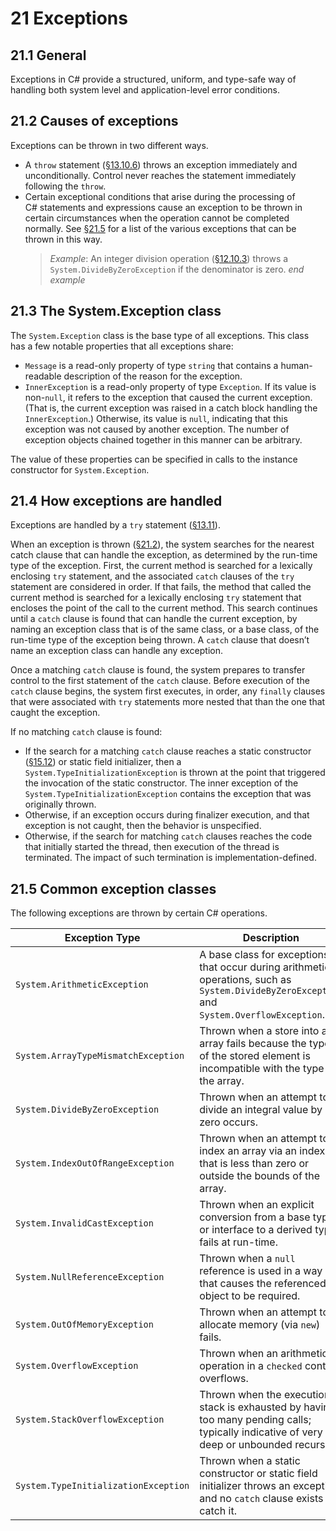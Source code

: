 # 21 Exceptions

## 21.1 General

Exceptions in C# provide a structured, uniform, and type-safe way of handling both system level and application-level error conditions.

## 21.2 Causes of exceptions

Exceptions can be thrown in two different ways.

- A `throw` statement ([§13.10.6](13-statements.md#13106-the-throw-statement)) throws an exception immediately and unconditionally. Control never reaches the statement immediately following the `throw`.
- Certain exceptional conditions that arise during the processing of C# statements and expressions cause an exception to be thrown in certain circumstances when the operation cannot be completed normally. See [§21.5](21-exceptions.md#215-common-exception-classes) for a list of the various exceptions that can be thrown in this way.  
    > *Example*: An integer division operation ([§12.10.3](12-expressions.md#12103-division-operator)) throws a `System.DivideByZeroException` if the denominator is zero. *end example*

## 21.3 The System.Exception class

The `System.Exception` class is the base type of all exceptions. This class has a few notable properties that all exceptions share:

- `Message` is a read-only property of type `string` that contains a human-readable description of the reason for the exception.
- `InnerException` is a read-only property of type `Exception`. If its value is non-`null`, it refers to the exception that caused the current exception. (That is, the current exception was raised in a catch block handling the `InnerException`.) Otherwise, its value is `null`, indicating that this exception was not caused by another exception. The number of exception objects chained together in this manner can be arbitrary.

The value of these properties can be specified in calls to the instance constructor for `System.Exception`.

## 21.4 How exceptions are handled

Exceptions are handled by a `try` statement ([§13.11](13-statements.md#1311-the-try-statement)).

When an exception is thrown ([§21.2](21-exceptions.md#212-causes-of-exceptions)), the system searches for the nearest catch clause that can handle the exception, as determined by the run-time type of the exception. First, the current method is searched for a lexically enclosing `try` statement, and the associated `catch` clauses of the `try` statement are considered in order. If that fails, the method that called the current method is searched for a lexically enclosing `try` statement that encloses the point of the call to the current method. This search continues until a `catch` clause is found that can handle the current exception, by naming an exception class that is of the same class, or a base class, of the run-time type of the exception being thrown. A `catch` clause that doesn’t name an exception class can handle any exception.

Once a matching `catch` clause is found, the system prepares to transfer control to the first statement of the `catch` clause. Before execution of the `catch` clause begins, the system first executes, in order, any `finally` clauses that were associated with `try` statements more nested that than the one that caught the exception.

If no matching `catch` clause is found:

- If the search for a matching `catch` clause reaches a static constructor ([§15.12](15-classes.md#1512-static-constructors)) or static field initializer, then a `System.TypeInitializationException` is thrown at the point that triggered the invocation of the static constructor. The inner exception of the `System.TypeInitializationException` contains the exception that was originally thrown.
- Otherwise, if an exception occurs during finalizer execution, and that exception is not caught, then the behavior is unspecified.
- Otherwise, if the search for matching `catch` clauses reaches the code that initially started the thread, then execution of the thread is terminated. The impact of such termination is implementation-defined.

## 21.5 Common exception classes

The following exceptions are thrown by certain C# operations.

**Exception Type**                       | **Description**
----------------                         | -----------
`System.ArithmeticException`             | A base class for exceptions that occur during arithmetic operations, such as `System.DivideByZeroException` and `System.OverflowException`.
`System.ArrayTypeMismatchException`      | Thrown when a store into an array fails because the type of the stored element is incompatible with the type of the array.
`System.DivideByZeroException`           | Thrown when an attempt to divide an integral value by zero occurs.
`System.IndexOutOfRangeException`        | Thrown when an attempt to index an array via an index that is less than zero or outside the bounds of the array.
`System.InvalidCastException`            | Thrown when an explicit conversion from a base type or interface to a derived type fails at run-time.
`System.NullReferenceException`          | Thrown when a `null` reference is used in a way that causes the referenced object to be required.
`System.OutOfMemoryException`            | Thrown when an attempt to allocate memory (via `new`) fails.
`System.OverflowException`               | Thrown when an arithmetic operation in a `checked` context overflows.
`System.StackOverflowException`          | Thrown when the execution stack is exhausted by having too many pending calls; typically indicative of very deep or unbounded recursion.
`System.TypeInitializationException`     | Thrown when a static constructor or static field initializer throws an exception, and no `catch` clause exists to catch it.
